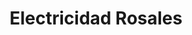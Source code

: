 ---
title: "Electricidad Rosales"
url: /la-linea-de-la-concepcion/electricidad-rosales/
shop: Elektrisch
---